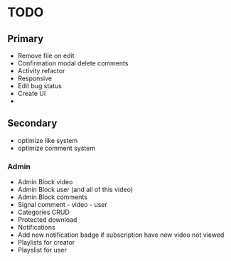 # TODO

## Primary

- Remove file on edit
- Confirmation modal delete comments
- Activity refactor
- Responsive
- Edit bug status
- Create UI
- 

## Secondary

- optimize like system
- optimize comment system


### Admin

- Admin Block video 
- Admin Block user (and all of this video) 
- Admin Block comments
- Signal comment - video - user
- Categories CRUD
- Protected download
- Notifications
- Add new notification badge if subscription have new video not viewed
- Playlists for creator
- Playslist for user



